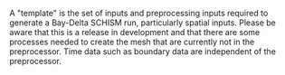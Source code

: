 A "template" is the set of inputs and preprocessing inputs required to generate a Bay-Delta SCHISM run, particularly spatial inputs. Please be aware that this is a release in development and that there are some processes needed to create the mesh that are currently not in the preprocessor. Time data such as boundary data are independent of the preprocessor. 